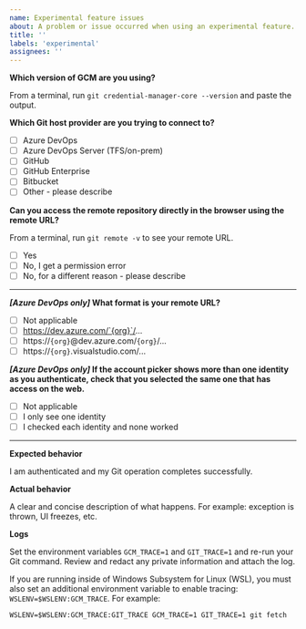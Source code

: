 ```yaml
---
name: Experimental feature issues
about: A problem or issue occurred when using an experimental feature.
title: ''
labels: 'experimental'
assignees: ''
---
```


**Which version of GCM are you using?**

From a terminal, run `git credential-manager-core --version` and paste the output.

<!-- Ex:
Git Credential Manager version 2.0.8-beta+e1f8492d04 (macOS, .NET Core 4.6.27129.04)
-->

**Which Git host provider are you trying to connect to?**

* [ ] Azure DevOps
* [ ] Azure DevOps Server (TFS/on-prem)
* [ ] GitHub
* [ ] GitHub Enterprise
* [ ] Bitbucket
* [ ] Other - please describe

**Can you access the remote repository directly in the browser using the remote URL?**

From a terminal, run `git remote -v` to see your remote URL.

<!-- Ex:
origin https://dev.azure.com/contoso/_git/widgets
-->

* [ ] Yes
* [ ] No, I get a permission error
* [ ] No, for a different reason - please describe

---

**_[Azure DevOps only]_ What format is your remote URL?**

* [ ] Not applicable
* [ ] https://dev.azure.com/`{org}`/...
* [ ] https://`{org}`@dev.azure.com/`{org}`/...
* [ ] https://`{org}`.visualstudio.com/...

**_[Azure DevOps only]_ If the account picker shows more than one identity as
you authenticate, check that you selected the same one that has access on the
web.**

* [ ] Not applicable
* [ ] I only see one identity
* [ ] I checked each identity and none worked

---

**Expected behavior**

I am authenticated and my Git operation completes successfully.

**Actual behavior**

A clear and concise description of what happens. For example: exception is
thrown, UI freezes, etc.

**Logs**

Set the environment variables `GCM_TRACE=1` and `GIT_TRACE=1` and re-run your
Git command. Review and redact any private information and attach the log.

If you are running inside of Windows Subsystem for Linux (WSL), you must also
set an additional environment variable to enable tracing: `WSLENV=$WSLENV:GCM_TRACE`.
For example:

```shell
WSLENV=$WSLENV:GCM_TRACE:GIT_TRACE GCM_TRACE=1 GIT_TRACE=1 git fetch
```
